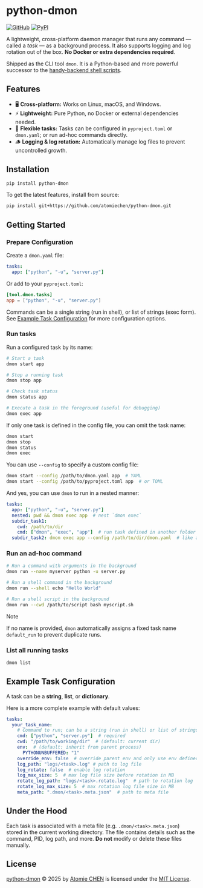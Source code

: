 # python-dmon


[![GitHub](https://img.shields.io/badge/github-python--dmon-blue?logo=github)](https://github.com/atomiechen/python-dmon)
[![PyPI](https://img.shields.io/pypi/v/python--dmon?logo=pypi&logoColor=white)](https://pypi.org/project/python-dmon/)


A lightweight, cross-platform daemon manager that runs any command — called a *task* — as a background process. 
It also supports logging and log rotation out of the box. 
**No Docker or extra dependencies required**. 

Shipped as the CLI tool `dmon`.
It is a Python-based and more powerful successor to the [handy-backend shell scripts](https://github.com/atomiechen/handy-backend).


## Features

- 🖥️ **Cross-platform:** Works on Linux, macOS, and Windows.
- ⚡ **Lightweight:** Pure Python, no Docker or external dependencies needed.
- 🧩 **Flexible tasks:** Tasks can be configured in `pyproject.toml` or `dmon.yaml`; or run ad-hoc commands directly.
- 🪵 **Logging & log rotation:** Automatically manage log files to prevent uncontrolled growth.


## Installation

```sh
pip install python-dmon
```

To get the latest features, install from source:

```sh
pip install git+https://github.com/atomiechen/python-dmon.git
```

## Getting Started

### Prepare Configuration

Create a `dmon.yaml` file:

```yaml
tasks:
  app: ["python", "-u", "server.py"]
```

Or add to your `pyproject.toml`:

```toml
[tool.dmon.tasks]
app = ["python", "-u", "server.py"]
```

Commands can be a single string (run in shell), or list of strings (exec form).
See [Example Task Configuration](#example-task-configuration) for more configuration options.


### Run tasks

Run a configured task by its name:

```sh
# Start a task
dmon start app

# Stop a running task
dmon stop app

# Check task status
dmon status app

# Execute a task in the foreground (useful for debugging)
dmon exec app
```

If only one task is defined in the config file, you can omit the task name:

```sh
dmon start
dmon stop
dmon status
dmon exec
```

You can use `--config` to specify a custom config file:

```sh
dmon start --config /path/to/dmon.yaml app  # YAML
dmon start --config /path/to/pyproject.toml app  # or TOML
```

And yes, you can use `dmon` to run in a nested manner:

```yaml
tasks:
  app: ["python", "-u", "server.py"]
  nested: pwd && dmon exec app  # nest `dmon exec`
  subdir_task1:
    cwd: /path/to/dir
    cmd: ["dmon", "exec", "app"]  # run task defined in another folder
  subdir_task2: dmon exec app --config /path/to/dir/dmon.yaml  # like above
```


### Run an ad-hoc command

```sh
# Run a command with arguments in the background
dmon run --name myserver python -u server.py

# Run a shell command in the background
dmon run --shell echo "Hello World"

# Run a shell script in the background
dmon run --cwd /path/to/script bash myscript.sh
```

> [!NOTE]
> If no name is provided, `dmon` automatically assigns a fixed task name `default_run` to prevent duplicate runs.


### List all running tasks

```sh
dmon list
```


## Example Task Configuration

A task can be a **string**, **list**, or **dictionary**.

Here is a more complete example with default values:

```yaml
tasks:
  your_task_name:
    # Command to run; can be a string (run in shell) or list of strings (exec form)
    cmd: ["python", "server.py"]  # required
    cwd: "/path/to/working/dir"  # (default: current dir)
    env:  # (default: inherit from parent process)
      PYTHONUNBUFFERED: "1"
    override_env: false  # override parent env and only use env defined here
    log_path: "logs/<task>.log" # path to log file
    log_rotate: false  # enable log rotation
    log_max_size: 5  # max log file size before rotation in MB
    rotate_log_path: "logs/<task>.rotate.log"  # path to rotation log
    rotate_log_max_size: 5  # max rotation log file size in MB
    meta_path: ".dmon/<task>.meta.json"  # path to meta file
```

## Under the Hood

Each task is associated with a meta file (e.g. `.dmon/<task>.meta.json`) stored in the current working directory.
The file contains details such as the command, PID, log path, and more.
**Do not** modify or delete these files manually.


## License

[python-dmon](https://github.com/atomiechen/python-dmon) © 2025 by [Atomie CHEN](https://github.com/atomiechen) is licensed under the [MIT License](https://github.com/atomiechen/python-dmon/blob/main/LICENSE).
